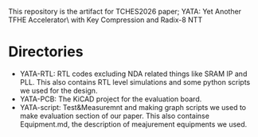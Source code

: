 This repository is the artifact for TCHES2026 paper; YATA: Yet Another TFHE Accelerator\\ with Key Compression and Radix-8 NTT

# Directories
- YATA-RTL: RTL codes excluding NDA related things like SRAM IP and PLL. This also contains RTL level simulations and some python scripts we used for the design. 
- YATA-PCB: The KiCAD project for the evaluation board.
- YATA-script: Test\&Measuremnt and making graph scripts we used to make evaluation section of our paper. This also containse Equipment.md, the description of meajurement equipments we used.
